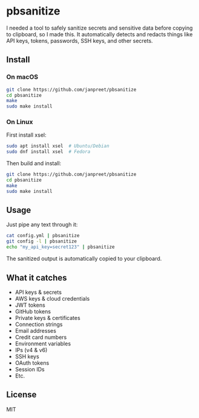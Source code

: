 # pbsanitize

I needed a tool to safely sanitize secrets and sensitive data before copying to clipboard, so I made this. It automatically detects and redacts things like API keys, tokens, passwords, SSH keys, and other secrets.

## Install

### On macOS
```bash
git clone https://github.com/janpreet/pbsanitize
cd pbsanitize
make
sudo make install
```

### On Linux
First install xsel:
```bash
sudo apt install xsel  # Ubuntu/Debian
sudo dnf install xsel  # Fedora
```

Then build and install:
```bash
git clone https://github.com/janpreet/pbsanitize
cd pbsanitize
make
sudo make install
```

## Usage

Just pipe any text through it:
```bash
cat config.yml | pbsanitize
git config -l | pbsanitize
echo "my_api_key=secret123" | pbsanitize
```

The sanitized output is automatically copied to your clipboard.

## What it catches

- API keys & secrets
- AWS keys & cloud credentials
- JWT tokens
- GitHub tokens
- Private keys & certificates
- Connection strings
- Email addresses
- Credit card numbers
- Environment variables
- IPs (v4 & v6)
- SSH keys
- OAuth tokens
- Session IDs
- Etc.

## License

MIT